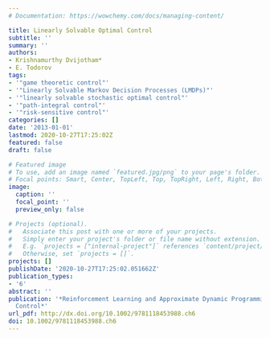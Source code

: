 ```yaml
---
# Documentation: https://wowchemy.com/docs/managing-content/

title: Linearly Solvable Optimal Control
subtitle: ''
summary: ''
authors:
- Krishnamurthy Dvijotham*
- E. Todorov
tags:
- '"game theoretic control"'
- '"Linearly Solvable Markov Decision Processes (LMDPs)"'
- '"linearly solvable stochastic optimal control"'
- '"path-integral control"'
- '"risk-sensitive control"'
categories: []
date: '2013-01-01'
lastmod: 2020-10-27T17:25:02Z
featured: false
draft: false

# Featured image
# To use, add an image named `featured.jpg/png` to your page's folder.
# Focal points: Smart, Center, TopLeft, Top, TopRight, Left, Right, BottomLeft, Bottom, BottomRight.
image:
  caption: ''
  focal_point: ''
  preview_only: false

# Projects (optional).
#   Associate this post with one or more of your projects.
#   Simply enter your project's folder or file name without extension.
#   E.g. `projects = ["internal-project"]` references `content/project/deep-learning/index.md`.
#   Otherwise, set `projects = []`.
projects: []
publishDate: '2020-10-27T17:25:02.051662Z'
publication_types:
- '6'
abstract: ''
publication: '*Reinforcement Learning and Approximate Dynamic Programming for Feedback
  Control*'
url_pdf: http://dx.doi.org/10.1002/9781118453988.ch6
doi: 10.1002/9781118453988.ch6
---
```

